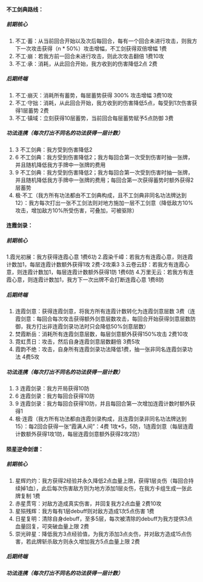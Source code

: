#### 不工剑典路线：
##### 前期核心
1. 不工·蓄：从当前回合开始以及次后每回合，每有一个回合未进行攻击，则我方下一次攻击获得（n * 50%）攻击增幅，不工剑获得双倍增幅 1费
2. 不工·崩：若我方前一回合未进行攻击，则此次攻击翻倍 1费10攻
3. 不工·承：消耗，从此回合开始，我方收到的伤害降低2点 2费
##### 后期终端
1. 不工·崩灭：消耗所有蓄势，每层蓄势获得 300% 攻击增幅 3费10攻
2. 不工·守拙：消耗，从此回合开始，我方收到的伤害降低5点，每受到1次伤害获得1层蓄势 2费
3. 不工·镇域：立刻获得10层蓄势，当前回合每层蓄势赋予5点防御 3费
##### 功法连携（每次打出不同名的功法获得一层计数）
1. 3 不工剑典：我方受到伤害降低2
2. 6 不工剑典：我方受到伤害降低2；我方每回合第一次受到伤害时抽一张牌，并且随机降低我方手牌中一张牌的费用
3. 9 不工剑典：我方受到伤害降低2；我方每回合第一次受到伤害时抽一张牌，并且随机降低我方手牌中一张牌的费用；每回合第一次获得蓄势时额外获得2层蓄势
4. 极·不工（我方所有功法都由不工剑典构成，且不工剑典非同名功法牌达到12）：我方每次打出一张不工剑法则对地方施加一层不工剑意（降低敌方10%攻击，增加敌方10%所受伤害，可叠加，可被驱除）

#### 连霞剑录：
##### 前期核心
1.霞光初展：我方获得连霞心意 1费6功
2.霞染千嶂：若我方有连霞心意，则连霞计数加1，每层连霞计数额外获得1攻 2费-2攻乘3
3.云卷云舒：若我方有连霞心意，则连霞计数加1，每层连霞计数额外获得1防 1费6防
4.万里无云：若我方有连霞心意，则连霞计数加1，我方下一次出牌不会打断连霞心意 1费8防 
##### 后期终端
1. 连霞剑意：获得连霞剑意，将我方所有连霞计数转化为连霞剑意层数 3费（连霞剑意：每回合每次攻击获得额外剑意层数攻击，每回合开始获得剑意层数防御，我方打出非连霞剑录功法时只会降低50%剑意层数）
2. 焚霞断岳：消耗所有连霞剑意层数，每层剑意额外获得150%攻击 2费10攻
3. 霓虹贯日：攻击，然后自身连霞剑意层数翻倍 3费5攻
4. 霞韵不绝：攻击，自身所有连霞剑录功法降低1费，抽一张非同名连霞剑录功法 4费5攻
##### 功法连携（每次打出不同名的功法获得一层计数）
1. 3 连霞剑录：我方开局获得10防
2. 6 连霞剑录：我方每回合获得10防
3. 9 连霞剑录：我方每回合获得10防，并且每回合第一次增加连霞计数时额外获得1
4. 极·连霞（我方所有功法都由连霞剑录构成，且连霞剑录非同名功法牌达到15）：每2回合获得一张“霞满人间”：4费 1攻*5，5防，1连霞剑意（每层连霞计数额外获得1攻1防，每层连霞剑意额外获得2攻2防）

#### 陨星逆命剑谱：
##### 前期核心
1. 星辉灼灼：我方获得2经验并永久降低2点血量上限，获得1层炎伤（每回合持续掉1血），此后每次伤害敌方则为地方添加1层炎伤，在我方卡组生成一张此牌复制 1费
2. 赤星贯穹：对敌方造成真实伤害，并回复我方2点血量 2费10攻
3. 星殒残辉：我方每有1层debuff则对敌方造成1次5点伤害 1费
4. 日星复明：清除自身debuff，至多5层，每次被清除的debuff为我方提供3点血量回复，可突破血量上限 2费
5. 崇光碎星：降低我方3点经验值，为我方添加3点炎伤，并对敌方造成15点伤害，若此牌斩杀敌方则永久增加我方5点血量上限 2费
##### 后期终端
##### 功法连携（每次打出不同名的功法获得一层计数）
